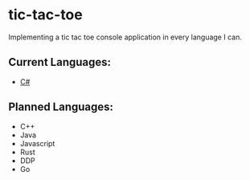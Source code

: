 # tic-tac-toe
Implementing a tic tac toe console application in every language I can.

## Current Languages:
- [C#](/CSharp/Program.cs)

## Planned Languages:
- C++
- Java
- Javascript
- Rust
- DDP
- Go